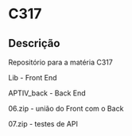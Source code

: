# C317

## Descrição

Repositório para a matéria C317



Lib - Front End

APTIV_back - Back End

06.zip - união do Front com o Back

07.zip - testes de API
